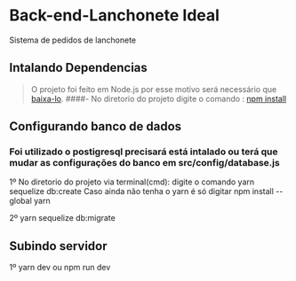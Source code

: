 # Back-end-Lanchonete Ideal
Sistema de pedidos de lanchonete

## Intalando Dependencias
> O projeto foi feito em Node.js por esse motivo será necessário que [baixa-lo](https://nodejs.org/pt-br/download/).
####- No diretorio do projeto digite o comando :
>[npm install](https://docs.npmjs.com/cli/v6/commands/npm-install)

## Configurando banco de dados 
### Foi utilizado o postigresql precisará está intalado ou terá que mudar as configurações do banco em src/config/database.js
1º No diretorio do projeto via terminal(cmd): digite o comando yarn sequelize db:create
    Caso ainda não tenha o yarn é só digitar npm install --global yarn

2º yarn sequelize db:migrate

## Subindo servidor
1º yarn dev  ou npm run dev
